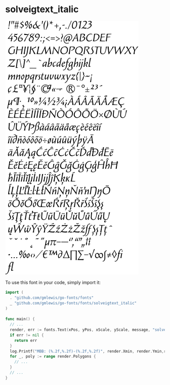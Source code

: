 # solveigtext_italic

![solveigtext_italic](solveigtext_italic.png)

To use this font in your code, simply import it:

```go
import (
  . "github.com/gmlewis/go-fonts/fonts"
  _ "github.com/gmlewis/go-fonts/fonts/solveigtext_italic"
)

func main() {
  // ...
  render, err := fonts.Text(xPos, yPos, xScale, yScale, message, "solveigtext_italic")
  if err != nil {
    return err
  }
  log.Printf("MBB: (%.2f,%.2f)-(%.2f,%.2f)", render.Xmin, render.Ymin,render.Xmax, render.Ymax)
  for _, poly := range render.Polygons {
    // ...
  }
  // ...
}
```

